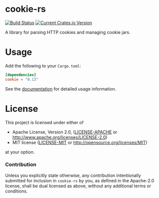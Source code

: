 # cookie-rs

[![Build Status](https://travis-ci.com/SergioBenitez/cookie-rs.svg?branch=master)](https://travis-ci.com/SergioBenitez/cookie-rs)
[![Current Crates.io Version](https://img.shields.io/crates/v/cookie.svg)](https://crates.io/crates/cookie)

A library for parsing HTTP cookies and managing cookie jars.

# Usage

Add the following to your `Cargo.toml`:

```toml
[dependencies]
cookie = "0.13"
```

See the [documentation](http://docs.rs/cookie) for detailed usage information.

# License

This project is licensed under either of

 * Apache License, Version 2.0, ([LICENSE-APACHE](LICENSE-APACHE) or
   http://www.apache.org/licenses/LICENSE-2.0)
 * MIT license ([LICENSE-MIT](LICENSE-MIT) or
   http://opensource.org/licenses/MIT)

at your option.

### Contribution

Unless you explicitly state otherwise, any contribution intentionally submitted
for inclusion in `cookie-rs` by you, as defined in the Apache-2.0 license, shall
be dual licensed as above, without any additional terms or conditions.
